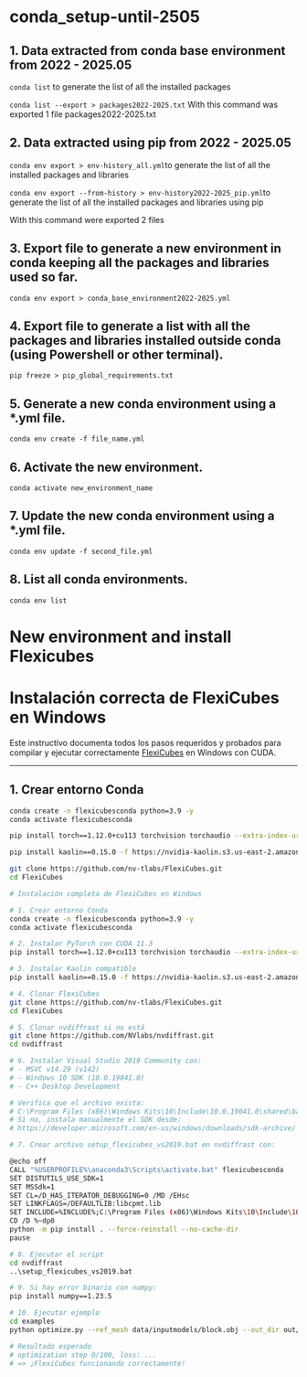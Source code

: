 # conda_setup-until-2505
## 1. Data extracted from conda base environment from 2022 - 2025.05

```conda list``` to generate the list of all the installed packages

```conda list --export > packages2022-2025.txt``` With this command was exported 1 file packages2022-2025.txt

## 2. Data extracted using pip from 2022 - 2025.05

```conda env export > env-history_all.yml```to generate the list of all the installed packages and libraries 

```conda env export --from-history > env-history2022-2025_pip.yml```to generate the list of all the installed packages and libraries using pip

With this command were exported 2 files

## 3. Export file to generate a new environment in conda keeping all the packages and libraries used so far.

```conda env export > conda_base_environment2022-2025.yml```

## 4. Export file to generate a list with all the packages and libraries installed outside conda (using Powershell or other terminal).
```pip freeze > pip_global_requirements.txt```

## 5. Generate a new conda environment using a *.yml file.
```conda env create -f file_name.yml```
## 6. Activate the new environment.
```conda activate new_environment_name```
## 7. Update the new conda environment using a *.yml file.
```conda env update -f second_file.yml```

## 8. List all conda environments.
```conda env list```

# New environment and install Flexicubes
# Instalación correcta de FlexiCubes en Windows

Este instructivo documenta todos los pasos requeridos y probados para compilar y ejecutar correctamente [FlexiCubes](https://github.com/nv-tlabs/FlexiCubes) en Windows con CUDA.

---

## 1. Crear entorno Conda
```bash
conda create -n flexicubesconda python=3.9 -y
conda activate flexicubesconda

pip install torch==1.12.0+cu113 torchvision torchaudio --extra-index-url https://download.pytorch.org/whl/cu113

pip install kaolin==0.15.0 -f https://nvidia-kaolin.s3.us-east-2.amazonaws.com/torch-1.12.0_cu113.html

git clone https://github.com/nv-tlabs/FlexiCubes.git
cd FlexiCubes

# Instalación completa de FlexiCubes en Windows

# 1. Crear entorno Conda
conda create -n flexicubesconda python=3.9 -y
conda activate flexicubesconda

# 2. Instalar PyTorch con CUDA 11.3
pip install torch==1.12.0+cu113 torchvision torchaudio --extra-index-url https://download.pytorch.org/whl/cu113

# 3. Instalar Kaolin compatible
pip install kaolin==0.15.0 -f https://nvidia-kaolin.s3.us-east-2.amazonaws.com/torch-1.12.0_cu113.html

# 4. Clonar FlexiCubes
git clone https://github.com/nv-tlabs/FlexiCubes.git
cd FlexiCubes

# 5. Clonar nvdiffrast si no está
git clone https://github.com/NVlabs/nvdiffrast.git
cd nvdiffrast

# 6. Instalar Visual Studio 2019 Community con:
# - MSVC v14.29 (v142)
# - Windows 10 SDK (10.0.19041.0)
# - C++ Desktop Development

# Verifica que el archivo exista:
# C:\Program Files (x86)\Windows Kits\10\Include\10.0.19041.0\shared\basetsd.h
# Si no, instala manualmente el SDK desde:
# https://developer.microsoft.com/en-us/windows/downloads/sdk-archive/

# 7. Crear archivo setup_flexicubes_vs2019.bat en nvdiffrast con:

@echo off
CALL "%USERPROFILE%\anaconda3\Scripts\activate.bat" flexicubesconda
SET DISTUTILS_USE_SDK=1
SET MSSdk=1
SET CL=/D_HAS_ITERATOR_DEBUGGING=0 /MD /EHsc
SET LINKFLAGS=/DEFAULTLIB:libcpmt.lib
SET INCLUDE=%INCLUDE%;C:\Program Files (x86)\Windows Kits\10\Include\10.0.19041.0\shared
CD /D %~dp0
python -m pip install . --force-reinstall --no-cache-dir
pause

# 8. Ejecutar el script
cd nvdiffrast
..\setup_flexicubes_vs2019.bat

# 9. Si hay error binario con numpy:
pip install numpy==1.23.5

# 10. Ejecutar ejemplo
cd examples
python optimize.py --ref_mesh data/inputmodels/block.obj --out_dir out/block

# Resultado esperado
# optimization step 0/100, loss: ...
# => ¡FlexiCubes funcionando correctamente!
